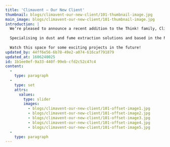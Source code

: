 ```yaml
---
title: 'Climavent – Our New Client'
thumbnail: blogs/climavent-our-new-client/101-thumbnail-image.jpg
main_image: blogs/climavent-our-new-client/101-thumbnail-image.jpg
introduction: |
  We’re pleased to announce a recent addition to the Think! family, Climavent.
  
  Specialising in dust and fume extraction solutions and based in the North West of England, Climavent boast an impressive client list themselves and we’re ecstatic to be working with a business that’s doing so well in it’s field.
  
  Watch this space for some exciting projects in the future!
updated_by: 44ff6e56-6b78-49e2-a074-616caf791879
updated_at: 1606240025
id: 1b1ee0ef-9a33-440f-99eb-cfd2c52c47c4
content:
  -
    type: paragraph
  -
    type: set
    attrs:
      values:
        type: slider
        images:
          - blogs/climavent-our-new-client/101-offset-image1.jpg
          - blogs/climavent-our-new-client/101-offset-image2.jpg
          - blogs/climavent-our-new-client/101-offset-image3.jpg
          - blogs/climavent-our-new-client/101-offset-image4.jpg
          - blogs/climavent-our-new-client/101-offset-image5.jpg
  -
    type: paragraph
---
```

